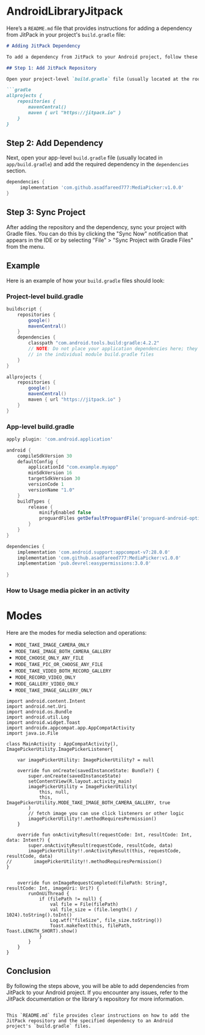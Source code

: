 # AndroidLibraryJitpack

Here’s a `README.md` file that provides instructions for adding a dependency from JitPack in your project's `build.gradle` file:

```markdown
# Adding JitPack Dependency

To add a dependency from JitPack to your Android project, follow these steps:

## Step 1: Add JitPack Repository

Open your project-level `build.gradle` file (usually located at the root of your project) and add the JitPack repository to the `repositories` section.

```gradle
allprojects {
    repositories {
        mavenCentral()
        maven { url "https://jitpack.io" }
    }
}
```

## Step 2: Add Dependency

Next, open your app-level `build.gradle` file (usually located in `app/build.gradle`) and add the required dependency in the `dependencies` section.

```gradle
dependencies {
     implementation 'com.github.asadfareed777:MediaPicker:v1.0.0'
}
```

## Step 3: Sync Project

After adding the repository and the dependency, sync your project with Gradle files. You can do this by clicking the "Sync Now" notification that appears in the IDE or by selecting "File" > "Sync Project with Gradle Files" from the menu.

## Example

Here is an example of how your `build.gradle` files should look:

### Project-level build.gradle

```gradle
buildscript {
    repositories {
        google()
        mavenCentral()
    }
    dependencies {
        classpath "com.android.tools.build:gradle:4.2.2"
        // NOTE: Do not place your application dependencies here; they belong
        // in the individual module build.gradle files
    }
}

allprojects {
    repositories {
        google()
        mavenCentral()
        maven { url "https://jitpack.io" }
    }
}
```

### App-level build.gradle

```gradle
apply plugin: 'com.android.application'

android {
    compileSdkVersion 30
    defaultConfig {
        applicationId "com.example.myapp"
        minSdkVersion 16
        targetSdkVersion 30
        versionCode 1
        versionName "1.0"
    }
    buildTypes {
        release {
            minifyEnabled false
            proguardFiles getDefaultProguardFile('proguard-android-optimize.txt'), 'proguard-rules.pro'
        }
    }
}

dependencies {
    implementation 'com.android.support:appcompat-v7:28.0.0'
    implementation 'com.github.asadfareed777:MediaPicker:v1.0.0'
    implementation 'pub.devrel:easypermissions:3.0.0'
     
}
```

### How to Usage media picker in an activity

# Modes

Here are the modes for media selection and operations:

- `MODE_TAKE_IMAGE_CAMERA_ONLY`
- `MODE_TAKE_IMAGE_BOTH_CAMERA_GALLERY`
- `MODE_CHOOSE_ONLY_ANY_FILE`
- `MODE_TAKE_PIC_OR_CHOOSE_ANY_FILE`
- `MODE_TAKE_VIDEO_BOTH_RECORD_GALLERY`
- `MODE_RECORD_VIDEO_ONLY`
- `MODE_GALLERY_VIDEO_ONLY`
- `MODE_TAKE_IMAGE_GALLERY_ONLY`


```
import android.content.Intent
import android.net.Uri
import android.os.Bundle
import android.util.Log
import android.widget.Toast
import androidx.appcompat.app.AppCompatActivity
import java.io.File

class MainActivity : AppCompatActivity(), ImagePickerUtility.ImagePickerListener{

    var imagePickerUtility: ImagePickerUtility? = null

    override fun onCreate(savedInstanceState: Bundle?) {
        super.onCreate(savedInstanceState)
        setContentView(R.layout.activity_main)
        imagePickerUtility = ImagePickerUtility(
            this, null,
            this, ImagePickerUtility.MODE_TAKE_IMAGE_BOTH_CAMERA_GALLERY, true
        )
        // fetch image you can use click listeners or other logic
        imagePickerUtility!!.methodRequiresPermission()
    }

    override fun onActivityResult(requestCode: Int, resultCode: Int, data: Intent?) {
        super.onActivityResult(requestCode, resultCode, data)
        imagePickerUtility!!.onActivityResult(this, requestCode, resultCode, data)
//        imagePickerUtility!!.methodRequiresPermission()
}


    override fun onImageRequestCompleted(filePath: String?, resultCode: Int, imageUri: Uri?) {
        runOnUiThread {
            if (filePath != null) {
                val file = File(filePath)
                val file_size = (file.length() / 1024).toString().toInt()
                Log.wtf("fileSize", file_size.toString())
                Toast.makeText(this, filePath, Toast.LENGTH_SHORT).show()
            }
        }
    }
}
```


## Conclusion

By following the steps above, you will be able to add dependencies from JitPack to your Android project. If you encounter any issues, refer to the JitPack documentation or the library's repository for more information.
```

This `README.md` file provides clear instructions on how to add the JitPack repository and the specified dependency to an Android project's `build.gradle` files.